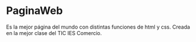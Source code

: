 # PaginaWeb
Es la mejor página del mundo con distintas funciones de html y css. Creada en la mejor clase del TIC IES Comercio.
